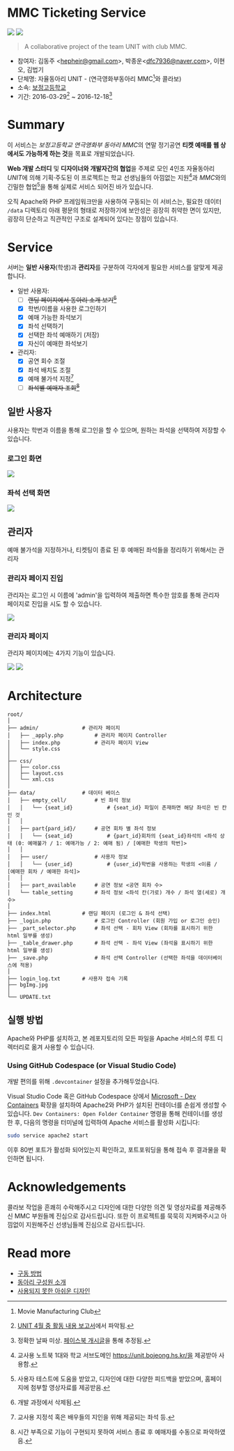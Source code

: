 # MMC Ticketing Service

![](https://img.shields.io/badge/PHP-777BB4?logo=php&logoColor=white)
![](https://img.shields.io/badge/Apache-D22128?logo=apache&logoColor=white)

> A collaborative project of the team UNIT with club MMC.

- 참여자: 김동주 <<hepheir@gmail.com>>, 박종운<<dfc7936@naver.com>>, 이현오, 김법기
- 단체명: 자율동아리 UNIT - (연극영화부동아리 MMC[^mmc-stands-for]와 콜라보)
- 소속: [보정고등학교](https://bojeong.hs.kr/)
- 기간: 2016-03-29[^properties-1] ~ 2016-12-18[^properties-2]

[^mmc-stands-for]: Movie Manufacturing Club

[^properties-1]: [UNIT 4월 중 활동 내용 보고서](https://project-unit.tistory.com/8)에서 파악됨.
[^properties-2]: 정확한 날짜 미상. [페이스북 개시글](https://www.facebook.com/hepheir/posts/pfbid02uDRYYEVXqWVW196RYH4SqynBTBAGwhsEYJV8y9BrF5fCMami3LAuHLqhAhzUpAHal)을 통해 추정됨.

# Summary

이 서비스는 *보정고등학교 연극영화부 동아리 MMC*의 연말 정기공연 **티켓 예매를 웹 상에서도 가능하게 하는 것**을 목표로 개발되었습니다.

**Web 개발 스터디** 및 **디자이너와 개발자간의 협업**을 주제로 모인 4인조 자율동아리 *UNIT*에 의해 기획·주도된 이 프로젝트는 학교 선생님들의 아낌없는 지원[^summary-1]과 *MMC*와의 긴밀한 협업[^summary-2]을 통해 실제로 서비스 되어진 바가 있습니다.

[^summary-1]: 교사용 노트북 1대와 학교 서브도메인 https://unit.bojeong.hs.kr/을 제공받아 사용함.
[^summary-2]: 사용자 테스트에 도움을 받았고, 디자인에 대한 다양한 피드백을 받았으며, 홈페이지에 첨부할 영상자료를 제공받음.

오직 Apache와 PHP 프레임워크만을 사용하여 구동되는 이 서비스는, 필요한 데이터 `/data` 디렉토리 아래 평문의 형태로 저장하기에 보안성은 굉장히 취약한 면이 있지만, 굉장히 단순하고 직관적인 구조로 설계되어 있다는 장점이 있습니다.

# Service

서버는 **일반 사용자**(학생)과 **관리자**를 구분하여 각자에게 필요한 서비스를 알맞게 제공합니다.

- 일반 사용자:
    - [ ] ~~랜딩 페이지에서 동아리 소개 보기[^service-structure-1]~~
    - [x] 학번/이름을 사용한 로그인하기
    - [x] 예매 가능한 좌석보기
    - [x] 좌석 선택하기
    - [x] 선택한 좌석 예매하기 (저장)
    - [x] 자신이 예매한 좌석보기

- 관리자:
    - [x] 공연 회수 조절
    - [x] 좌석 배치도 조절
    - [x] 예매 불가석 지정[^service-structure-2]
    - [ ] ~~좌석별 예매자 조회[^service-structure-3]~~

[^service-structure-1]: 개발 과정에서 삭제됨.
[^service-structure-2]: 교사용 지정석 혹은 배우들의 지인을 위해 제공되는 좌석 등.
[^service-structure-3]: 시간 부족으로 기능이 구현되지 못하여 서비스 종료 후 예매자를 수동으로 파악하였음.

## 일반 사용자

사용자는 학번과 이름을 통해 로그인을 할 수 있으며, 원하는 좌석을 선택하여 저장할 수 있습니다.

### 로그인 화면

![](/images/login-page.png)

### 좌석 선택 화면

![](/images/seat-selection.png)


## 관리자

예매 불가석을 지정하거나, 티켓팅이 종료 된 후 예매된 좌석들을 정리하기 위해서는 관리자

### 관리자 페이지 진입

관리자는 로그인 시 이름에 'admin'을 입력하여 제출하면 특수한 암호를 통해 관리자 페이지로 진입을 시도 할 수 있습니다.

![](/images/how-to-open-admin-page.png)

### 관리자 페이지

관리자 페이지에는 4가지 기능이 있습니다.

![](/images/admin-page.png)
![](/images/admin-page_empty.png)

# Architecture

```text
root/
│
├── admin/              # 관리자 페이지
│   ├── _apply.php          # 관리자 페이지 Controller
│   ├── index.php           # 관리자 페이지 View
│   └── style.css
│
├── css/
│   ├── color.css
│   ├── layout.css
│   └── xml.css
│
├── data/               # 데이터 베이스
│   ├── empty_cell/         # 빈 좌석 정보
│   │   └── {seat_id}           # {seat_id} 파일이 존재하면 해당 좌석은 빈 칸인 것
│   │
│   ├── part{pard_id}/      # 공연 회차 별 좌석 정보
│   │   └── {seat_id}           # {part_id}회차의 {seat_id}좌석의 <좌석 상태 (0: 예매불가 / 1: 예매가능 / 2: 예매 됨) / [예매한 학생의 학번]>
│   │
│   ├── user/               # 사용자 정보
│   │   └── {user_id}           # {user_id}학번을 사용하는 학생의 <이름 / [예매한 회차 / 예매한 좌석]>
│   │
│   ├── part_available      # 공연 정보 <공연 회차 수>
│   └── table_setting       # 좌석 정보 <좌석 칸(가로) 개수 / 좌석 열(세로) 개수>
│
├── index.html          # 랜딩 페이지 (로그인 & 좌석 선택)
├── _login.php              # 로그인 Controller (회원 가입 or 로그인 승인)
├── _part_selector.php      # 좌석 선택 - 회차 View (회차를 표시하기 위한 html 일부를 생성)
├── _table_drawer.php       # 좌석 선택 - 좌석 View (좌석을 표시하기 위한 html 일부를 생성)
├── _save.php               # 좌석 선택 Controller (선택한 좌석을 데이터베이스에 적용)
│
├── login_log.txt       # 사용자 접속 기록
├── bgImg.jpg
│
└── UPDATE.txt
```

## 실행 방법

Apache와 PHP를 설치하고, 본 레포지토리의 모든 파일을 Apache 서비스의 루트 디렉터리로 옮겨 사용할 수 있습니다.

### Using GitHub Codespace (or Visual Studio Code)

개발 편의를 위해 `.devcontainer` 설정을 추가해두었습니다.

Visual Studio Code 혹은 GitHub Codespace 상에서 [Microsoft - Dev Containers](https://marketplace.visualstudio.com/items?itemName=ms-vscode-remote.vscode-remote-extensionpack) 확장을 설치하여 Apache2와 PHP가 설치된 컨테이너를 손쉽게 생성할 수 있습니다. `Dev Containers: Open Folder Container` 명령을 통해 컨테이너를 생성한 후, 다음의 명령을 터미널에 입력하여 Apache 서비스를 활성화 시킵니다:

```bash
sudo service apache2 start
```

이후 80번 포트가 활성화 되어있는지 확인하고, 포트포워딩을 통해 접속 후 결과물을 확인하면 됩니다.

# Acknowledgements

콜라보 작업을 흔쾌히 수락해주시고 디자인에 대한 다양한 의견 및 영상자료를 제공해주신 MMC 부원들께 진심으로 감사드립니다. 또한 이 프로젝트를 묵묵히 지켜봐주시고 아낌없이 지원해주신 선생님들께 진심으로 감사드립니다.

# Read more

- [구동 방법](/docs/installation.md)
- [동아리 구성원 소개](/docs/unit-members.md)
- [사용되지 못한 아쉬운 디자인](/docs/unused-designs.md)
